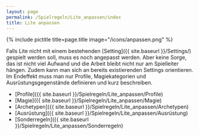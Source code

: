 ```yaml
---
layout: page
permalink: /Spielregeln/Lite_anpassen/index
title: Lite anpassen
---
```


{% include pictitle title=page.title image="/icons/anpassen.png" %}

Falls Lite nicht mit einem bestehenden [Setting]({{ site.baseurl }}/Settings/) gespielt werden soll, muss es noch angepasst werden. Aber keine Sorge, das ist nicht viel Aufwand und die Arbeit bleibt nicht nur am Spielleiter hängen. Zudem kann man sich an bereits existierenden Settings orientieren. Im Endeffekt muss man nur Profile, Magiekategorien und Ausrüstungsgegenstände definieren und kurz beschreiben.

- [Profile]({{ site.baseurl }}/Spielregeln/Lite_anpassen/Profile)
- [Magie]({{ site.baseurl }}/Spielregeln/Lite_anpassen/Magie)
- [Archetypen]({{ site.baseurl }}/Spielregeln/Lite_anpassen/Archetypen)
- [Ausrüstung]({{ site.baseurl }}/Spielregeln/Lite_anpassen/Ausrüstung)
- [Sonderregeln]({{ site.baseurl }}/Spielregeln/Lite_anpassen/Sonderregeln)
